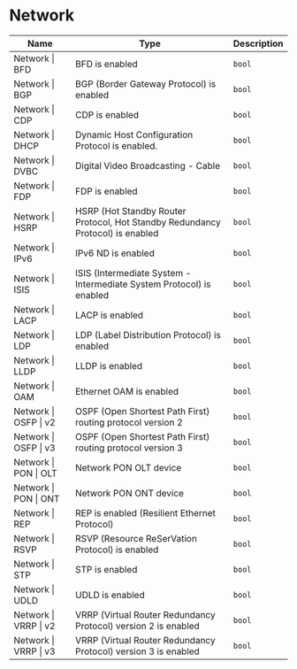 # Network

| Name | Type | Description |
| --- | --- | --- |
| <a id="network-bfd"></a>Network \| BFD | BFD is enabled | `bool` |
| <a id="network-bgp"></a>Network \| BGP | BGP (Border Gateway Protocol) is enabled | `bool` |
| <a id="network-cdp"></a>Network \| CDP | CDP is enabled | `bool` |
| <a id="network-dhcp"></a>Network \| DHCP | Dynamic Host Configuration Protocol  is enabled. | `bool` |
| <a id="network-dvbc"></a>Network \| DVBC | Digital Video Broadcasting - Cable | `bool` |
| <a id="network-fdp"></a>Network \| FDP | FDP is enabled | `bool` |
| <a id="network-hsrp"></a>Network \| HSRP | HSRP (Hot Standby Router Protocol, Hot Standby Redundancy Protocol) is enabled | `bool` |
| <a id="network-ipv6"></a>Network \| IPv6 | IPv6 ND is enabled | `bool` |
| <a id="network-isis"></a>Network \| ISIS | ISIS (Intermediate System - Intermediate System Protocol) is enabled | `bool` |
| <a id="network-lacp"></a>Network \| LACP | LACP is enabled | `bool` |
| <a id="network-ldp"></a>Network \| LDP | LDP (Label Distribution Protocol) is enabled | `bool` |
| <a id="network-lldp"></a>Network \| LLDP | LLDP is enabled | `bool` |
| <a id="network-oam"></a>Network \| OAM | Ethernet OAM is enabled | `bool` |
| <a id="network-osfp-v2"></a>Network \| OSFP \| v2 | OSPF (Open Shortest Path First) routing protocol version 2 | `bool` |
| <a id="network-osfp-v3"></a>Network \| OSFP \| v3 | OSPF (Open Shortest Path First) routing protocol version 3 | `bool` |
| <a id="network-pon-olt"></a>Network \| PON \| OLT | Network PON OLT device | `bool` |
| <a id="network-pon-ont"></a>Network \| PON \| ONT | Network PON ONT device | `bool` |
| <a id="network-rep"></a>Network \| REP | REP is enabled (Resilient Ethernet Protocol) | `bool` |
| <a id="network-rsvp"></a>Network \| RSVP | RSVP (Resource ReSerVation Protocol) is enabled | `bool` |
| <a id="network-stp"></a>Network \| STP | STP is enabled | `bool` |
| <a id="network-udld"></a>Network \| UDLD | UDLD is enabled | `bool` |
| <a id="network-vrrp-v2"></a>Network \| VRRP \| v2 | VRRP (Virtual Router Redundancy Protocol) version 2 is enabled | `bool` |
| <a id="network-vrrp-v3"></a>Network \| VRRP \| v3 | VRRP (Virtual Router Redundancy Protocol) version 3 is enabled | `bool` |
